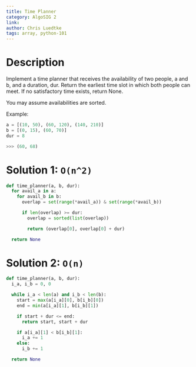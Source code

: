 ```yaml
---
title: Time Planner
category: AlgoSIG 2
link:
author: Chris Luedtke
tags: array, python-101
---
```


# Description

Implement a time planner that receives the availability of two people, a and b, and a duration, dur. Return the earliest time slot in which both people can meet. If no satisfactory time exists, return None.

You may assume availabilities are sorted.

Example:
```python
a = [(10, 50), (60, 120), (140, 210)]
b = [(0, 15), (60, 70)]
dur = 8

>>> (60, 68)
```

# Solution 1: `O(n^2)`

```python
def time_planner(a, b, dur):
  for avail_a in a:
    for avail_b in b:
      overlap = set(range(*avail_a)) & set(range(*avail_b))

      if len(overlap) >= dur:
        overlap = sorted(list(overlap))

        return (overlap[0], overlap[0] + dur)

  return None
```

# Solution 2: `O(n)`

```python
def time_planner(a, b, dur):
  i_a, i_b = 0, 0

  while i_a < len(a) and i_b < len(b):
    start = max(a[i_a][0], b[i_b][0])
    end = min(a[i_a][1], b[i_b][1])

    if start + dur <= end:
      return start, start + dur

    if a[i_a][1] < b[i_b][1]:
      i_a += 1
    else:
      i_b += 1

  return None
```
